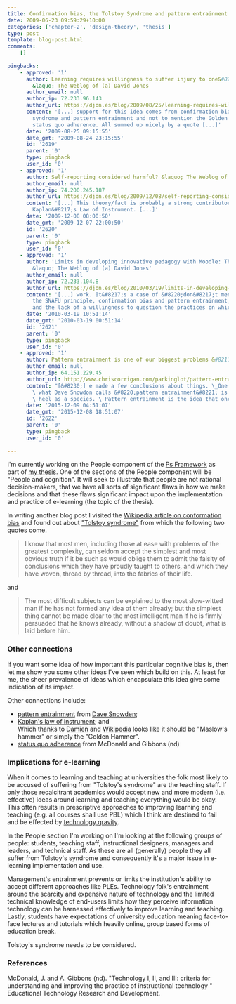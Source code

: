 ```yaml
---
title: Confirmation bias, the Tolstoy Syndrome and pattern entrainment
date: 2009-06-23 09:59:29+10:00
categories: ['chapter-2', 'design-theory', 'thesis']
type: post
template: blog-post.html
comments:
    []
    
pingbacks:
    - approved: '1'
      author: Learning requires willingness to suffer injury to one&#8217;s self-esteem
        &laquo; The Weblog of (a) David Jones
      author_email: null
      author_ip: 72.233.96.143
      author_url: https://djon.es/blog/2009/08/25/learning-requires-willingness-to-suffer-injury-to-ones-self-esteem/
      content: '[...] support for this idea comes from confirmation bias, the Tolstoy
        syndrome and pattern entrainment and not to mention the Golden Hammer law and
        status quo adherence. All summed up nicely by a quote [...]'
      date: '2009-08-25 09:15:55'
      date_gmt: '2009-08-24 23:15:55'
      id: '2619'
      parent: '0'
      type: pingback
      user_id: '0'
    - approved: '1'
      author: Self-reporting considered harmful? &laquo; The Weblog of (a) David Jones
      author_email: null
      author_ip: 74.200.245.187
      author_url: https://djon.es/blog/2009/12/08/self-reporting-considered-harmful/
      content: '[...] This theory/fact is probably a strong contributor factor to the
        Kaplan&#8217;s Law of Instrument. [...]'
      date: '2009-12-08 08:00:50'
      date_gmt: '2009-12-07 22:00:50'
      id: '2620'
      parent: '0'
      type: pingback
      user_id: '0'
    - approved: '1'
      author: 'Limits in developing innovative pedagogy with Moodle: The story of BIM
        &laquo; The Weblog of (a) David Jones'
      author_email: null
      author_ip: 72.233.104.8
      author_url: https://djon.es/blog/2010/03/19/limits-in-developing-innovative-pedagogy-with-moodle-the-story-of-bim/
      content: '[...] work. It&#8217;s a case of &#8220;don&#8217;t mention the war&#8221;,
        the SNAFU principle, confirmation bias and pattern entrainment, defensive routines
        and the lack of a willingness to question the practices on which ones self [...]'
      date: '2010-03-19 10:51:14'
      date_gmt: '2010-03-19 00:51:14'
      id: '2621'
      parent: '0'
      type: pingback
      user_id: '0'
    - approved: '1'
      author: Pattern entrainment is one of our biggest problems &#8211; Chris Corrigan
      author_email: null
      author_ip: 64.151.229.45
      author_url: http://www.chriscorrigan.com/parkinglot/pattern-entrainment-is-one-of-our-biggest-problems/
      content: "[&#8230;] e made a few conclusions about things. \_One of these is that\
        \ what Dave Snowdon calls &#8220;pattern entrainment&#8221; is probably our achilles\
        \ heel as a species. \_Pattern entrainment is the idea that once our [&#8230;]"
      date: '2015-12-09 04:51:07'
      date_gmt: '2015-12-08 18:51:07'
      id: '2622'
      parent: '0'
      type: pingback
      user_id: '0'
    
---
```

I'm currently working on the People component of the [Ps Framework](/blog2/2009/03/18/the-ps-framework/) as part of [my thesis](/blog2/research/phd-thesis/). One of the sections of the People component will be "People and cognition". It will seek to illustrate that people are not rational decision-makers, that we have all sorts of significant flaws in how we make decisions and that these flaws significant impact upon the implementation and practice of e-learning (the topic of the thesis).

In writing another blog post I visited the [Wikipedia article on conformation bias](http://en.wikipedia.org/wiki/Confirmation_bias) and found out about ["Tolstoy syndrome"](http://en.wikipedia.org/wiki/Confirmation_bias#Tolstoy_syndrome) from which the following two quotes come.

> I know that most men, including those at ease with problems of the greatest complexity, can seldom accept the simplest and most obvious truth if it be such as would oblige them to admit the falsity of conclusions which they have proudly taught to others, and which they have woven, thread by thread, into the fabrics of their life.

and

> The most difficult subjects can be explained to the most slow-witted man if he has not formed any idea of them already; but the simplest thing cannot be made clear to the most intelligent man if he is firmly persuaded that he knows already, without a shadow of doubt, what is laid before him.

### Other connections

If you want some idea of how important this particular cognitive bias is, then let me show you some other ideas I've seen which build on this. At least for me, the sheer prevalence of ideas which encapsulate this idea give some indication of its impact.

Other connections include:

- [pattern entrainment](/blog2/2009/06/09/you-only-get-this-type-of-education-in-class-mythic-attributes-of-the-lecture/#patternEntrainment) from [Dave Snowden](http://en.wikipedia.org/wiki/Dave_Snowden);
- [Kaplan's law of instrument](/blog2/2008/11/19/tool-users-research-hammers-and-the-law-of-instrument/); and  
    Which thanks to [Damien](http://damosworld.wordpress.com/) and [Wikipedia](http://en.wikipedia.org/wiki/Law_of_the_instrument) looks like it should be "Maslow's hammer" or simply the "Golden Hammer".
- [status quo adherence](/blog2/2009/04/09/edupunk-rules-technology-i-ii-and-3-understanding-and-improving-the-practice-of-instructional-technology/#statusQuo) from McDonald and Gibbons (nd)

### Implications for e-learning

When it comes to learning and teaching at universities the folk most likely to be accused of suffering from "Tolstoy's syndrome" are the teaching staff. If only those recalcitrant academics would accept new and more modern (i.e. effective) ideas around learning and teaching everything would be okay. This often results in prescriptive approaches to improving learning and teaching (e.g. all courses shall use PBL) which I think are destined to fail and be effected by [technology gravity](/blog2/2009/04/09/edupunk-rules-technology-i-ii-and-3-understanding-and-improving-the-practice-of-instructional-technology/).

In the People section I'm working on I'm looking at the following groups of people: students, teaching staff, instructional designers, managers and leaders, and technical staff. As these are all (generally) people they all suffer from Tolstoy's syndrome and consequently it's a major issue in e-learning implementation and use.

Management's entrainment prevents or limits the institution's ability to accept different approaches like PLEs. Technology folk's entrainment around the scarcity and expensive nature of technology and the limited technical knowledge of end-users limits how they perceive information technology can be harnessed effectively to improve learning and teaching. Lastly, students have expectations of university education meaning face-to-face lectures and tutorials which heavily online, group based forms of education break.

Tolstoy's syndrome needs to be considered.

### References

McDonald, J. and A. Gibbons (nd). "Technology I, II, and III: criteria for understanding and improving the practice of instructional technology " Educational Technology Research and Development.